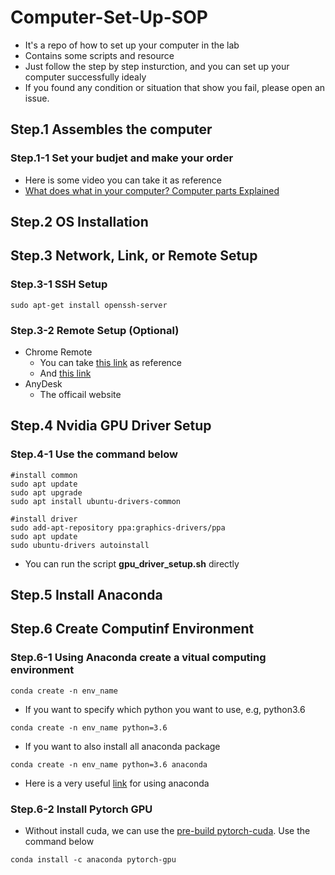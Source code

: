 # Computer-Set-Up-SOP
- It's a repo of how to set up your computer in the lab
- Contains some scripts and resource
- Just follow the step by step insturction, and you can set up your computer successfully idealy
- If you found any condition or situation that show you fail, please open an issue.
## Step.1 Assembles the computer
### Step.1-1 Set your budjet and make your order
- Here is some video you can take it as reference
- [What does what in your computer? Computer parts Explained](https://www.youtube.com/watch?v=ExxFxD4OSZ0)

## Step.2 OS Installation

## Step.3 Network, Link, or Remote Setup
### Step.3-1 SSH Setup
```
sudo apt-get install openssh-server
```
### Step.3-2 Remote Setup (Optional)
- Chrome Remote
  - You can take [this link](https://www.ptt.cc/bbs/Linux/M.1541491345.A.DE8.html) as reference
  - And [this link](https://kifarunix.com/install-and-setup-chrome-remote-desktop-on-ubuntu-18-04/)
- AnyDesk
  - The officail website
## Step.4 Nvidia GPU Driver Setup
### Step.4-1 Use the command below
```
#install common
sudo apt update
sudo apt upgrade
sudo apt install ubuntu-drivers-common

#install driver
sudo add-apt-repository ppa:graphics-drivers/ppa
sudo apt update
sudo ubuntu-drivers autoinstall
```
  - You can run the script **gpu_driver_setup.sh** directly

## Step.5 Install Anaconda

## Step.6 Create Computinf Environment
### Step.6-1 Using Anaconda create a vitual computing environment
```
conda create -n env_name
```
- If you want to specify which python you want to use, e.g, python3.6
```
conda create -n env_name python=3.6
```
- If you want to also install all anaconda package
```
conda create -n env_name python=3.6 anaconda
```
- Here is a very useful [link](https://kezunlin.me/post/23014ca5/) for using anaconda

### Step.6-2 Install Pytorch GPU
- Without install cuda, we can use the [pre-build pytorch-cuda](https://anaconda.org/anaconda/pytorch-gpu). Use the command below
```
conda install -c anaconda pytorch-gpu
```
